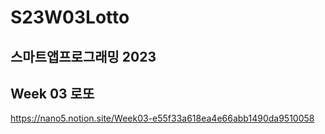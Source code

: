 # S23W03Lotto
## 스마트앱프로그래밍 2023
## Week 03 로또

https://nano5.notion.site/Week03-e55f33a618ea4e66abb1490da9510058
